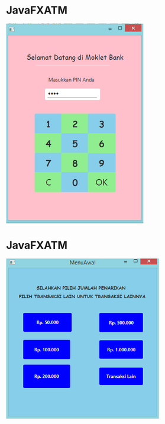 # JavaFXATM
![alt text](https://github.com/shintaberliana/JavaFXATM/blob/master/ATM.PNG)
# JavaFXATM
![alt text](https://github.com/shintaberliana/JavaFXATM/blob/master/ATM2.PNG)
